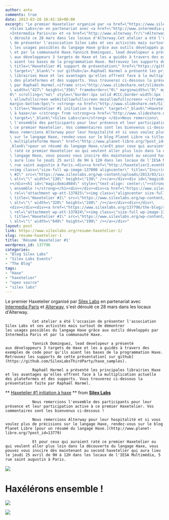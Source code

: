 ```yaml
---
author: anto
comments: true
date: 2013-03-28 16:41:18+00:00
excerpt: "Le premier Haxetelier organisé par <a href=\"https://www.silexlabs.org/\"\
  >Silex Labs</a> en partenariat avec <a href=\"http://www.intermedia-paris.fr/\"\
  >Intermedia Paris</a> et <a href=\"http://www.alterway.fr/\">Alterway</a>, s'est\
  \ déroulé ce 28 mars dans les locaux d'Alterway.Cet atelier a été l'occasion\
  \ de présenter l'association Silex Labs et ses activités mais surtout de démontrer\
  \ les usages possibles du langage Haxe grâce aux outils développés par Intermedia Paris\
  \ et par la communauté Haxe.Yannick Dominguez, lead developeur a présenté\
  \ aux développeurs 3 targets de Haxe et les a guidés à travers des exemples de code pour qu'ils\
  \ aient les bases de la programmation Haxe. Retrouvez les supports de cette présentation<a\
  \ title=\"Haxetelier #1 support de présentation\" href=\"https://github.com/SilexLabsThirdParty/haxe_samples\"\
  \ target=\"_blank\"> sur github</a>.Raphaël Harmel a présenté les principales\
  \ librairies Haxe et les avantages qu'elles offrent face à la multiplication actuelle\
  \ des plateformes et des supports. Vous trouverez ci-dessous la présentation faite\
  \ par Raphaël Harmel.<iframe src=\"http://www.slideshare.net/slideshow/embed_code/18100354\"\
  \ width=\"427\" height=\"356\" frameborder=\"0\" marginwidth=\"0\" marginheight=\"\
  0\" scrolling=\"no\" style=\"border:1px solid #CCC;border-width:1px 1px 0;margin-bottom:5px\"\
  \ allowfullscreen webkitallowfullscreen mozallowfullscreen> </iframe> <div style=\"\
  margin-bottom:5px\"> <strong> <a href=\"http://www.slideshare.net/SilexLabs/haxetelier-1-initiation-a-haxe\"\
  \ title=\"Haxetelier #1 initiation à haxe\" target=\"_blank\">Haxetelier #1 initiation\
  \ à haxe</a> </strong> from <strong><a href=\"http://www.slideshare.net/SilexLabs\"\
  \ target=\"_blank\">Silex Labs</a></strong> </div>Nous remercions\
  \ l'ensemble des participants pour leur présence et leur participation active à\
  \ ce premier Haxetelier. Vos commentaires sont les bienvenus ci-dessous !\
  Nous remercions Alterway pour leur hospitalité et si vous voulez plus de précisions\
  \ sur le langage Haxe, rendez-vous sur le blog Planet Libre <a title=\"langage libre\
  \ multiplateforme Haxe\" href=\"http://www.planet-libre.org/?post_id=13779\" target=\"\
  _blank\">pour un résumé du langage Haxe.</a>Et pour ceux qui auraient\
  \ raté ce premier Haxetelier ou qui veulent aller plus loin dans la découverte du\
  \ langage Haxe, vous pouvez vous inscire dès maintenant au second haxetelier qui\
  \ aura lieu le jeudi 25 avril de 9H à 12H dans les locaux de l'IESA Multimédia, 5\
  \ rue saint augustin à Paris.<div><a href=\"http://haxetelier2.eventbrite.fr/\"\
  ><img class=\"size-full wp-image-137800 aligncenter\" title=\"Inscrivez vous à l'Haxetelier\
  \ #2\" src=\"https://www.silexlabs.org/wp-content/uploads/2013/03/icone_inscription112.png\"\
  \ alt=\"\" width=\"130\" height=\"130\" /></a></div><div id=\"magicdomid583\"\
  ></div><h1 id=\"magicdomid604\" style=\"text-align: center;\"><strong>Haxélérons\
  \ ensemble !</strong></h1><div></div><div><a href=\"https://www.silexlabs.org/137796/the-blog/resume-haxetelier-1/attachment/photo-1/\"\
  \ rel=\"attachment wp-att-137825\"><img class=\"aligncenter size-full wp-image-137825\"\
  \ title=\"Haxetelier #1\" src=\"https://www.silexlabs.org/wp-content/uploads/2013/03/photo-1.jpg\"\
  \ alt=\"\" width=\"320\" height=\"240\" /></a></div><div></div>\
  <div></div><div><a href=\"https://www.silexlabs.org/137796/the-blog/resume-haxetelier-1/attachment/photo-2/\"\
  \ rel=\"attachment wp-att-137824\"><img class=\"size-full wp-image-137824 aligncenter\"\
  \ title=\"Haxetelier #1\" src=\"https://www.silexlabs.org/wp-content/uploads/2013/03/photo.jpg\"\
  \ alt=\"\" width=\"640\" height=\"190\" /></a></div>"
layout: post
link: https://www.silexlabs.org/resume-haxetelier-1/
slug: resume-haxetelier-1
title: 'Résumé Haxetelier #1'
wordpress_id: 137796
categories:
- "Blog Silex Labs"
- "Silex Labs Events"
- "The Blog"
tags:
- "Haxe"
- "haxetelier"
- "open source"
- "silex labs"
---
```


Le premier Haxetelier organisé par [Silex Labs](https://www.silexlabs.org/) en partenariat avec [Intermedia Paris](http://www.intermedia-paris.fr/) et [Alterway](http://www.alterway.fr/), s'est déroulé ce 28 mars dans les locaux d'Alterway.

				Cet atelier a été l'occasion de présenter l'association Silex Labs et ses activités mais surtout de démontrer les usages possibles du langage Haxe grâce aux outils développés par Intermedia Paris et par la communauté Haxe.

				Yannick Dominguez, lead developeur a présenté aux développeurs 3 targets de Haxe et les a guidés à travers des exemples de code pour qu'ils aient les bases de la programmation Haxe. Retrouvez les supports de cette présentation[ sur github](https://github.com/SilexLabsThirdParty/haxe_samples).

				Raphaël Harmel a présenté les principales librairies Haxe et les avantages qu'elles offrent face à la multiplication actuelle des plateformes et des supports. Vous trouverez ci-dessous la présentation faite par Raphaël Harmel.



** [Haxetelier #1 initiation à haxe](http://www.slideshare.net/SilexLabs/haxetelier-1-initiation-a-haxe) ** from **[Silex Labs](http://www.slideshare.net/SilexLabs)**




				Nous remercions l'ensemble des participants pour leur présence et leur participation active à ce premier Haxetelier. Vos commentaires sont les bienvenus ci-dessous !

				Nous remercions Alterway pour leur hospitalité et si vous voulez plus de précisions sur le langage Haxe, rendez-vous sur le blog Planet Libre [pour un résumé du langage Haxe.](http://www.planet-libre.org/?post_id=13779)

				Et pour ceux qui auraient raté ce premier Haxetelier ou qui veulent aller plus loin dans la découverte du langage Haxe, vous pouvez vous inscire dès maintenant au second haxetelier qui aura lieu le jeudi 25 avril de 9H à 12H dans les locaux de l'IESA Multimédia, 5 rue saint augustin à Paris.


[![](https://www.silexlabs.org/wp-content/uploads/2013/03/icone_inscription112.png)](http://haxetelier2.eventbrite.fr/)







# **Haxélérons ensemble !**







[![](https://www.silexlabs.org/wp-content/uploads/2013/03/photo-1.jpg)](https://www.silexlabs.org/137796/the-blog/resume-haxetelier-1/attachment/photo-1/)










[![](https://www.silexlabs.org/wp-content/uploads/2013/03/photo.jpg)](https://www.silexlabs.org/137796/the-blog/resume-haxetelier-1/attachment/photo-2/)

